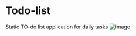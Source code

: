 # Todo-list
Static TO-do list application for daily tasks 
![image](https://github.com/user-attachments/assets/12354769-5bea-45ac-a14f-b65f87fc438c)

